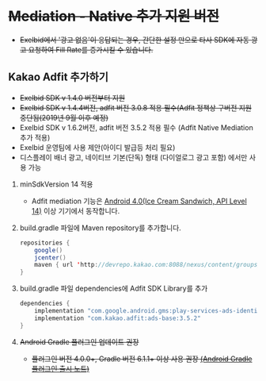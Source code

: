 # ~~Mediation - Native 추가 지원 버전~~
- ~~Exelbid에서 '광고 없음'이 응답되는 경우, 간단한 설정 만으로 타사 SDK에 자동 광고 요청하여 Fill Rate를 증가시킬 수 있습니다.~~

## Kakao Adfit 추가하기
- ~~Exelbid SDK v 1.4.0 버전부터 지원~~<br>
- ~~Exelbid SDK v 1.4.4버전, adfit 버전 3.0.8 적용 필수(Adfit 정책상 구버전 지원 중단됨(2019년 9월 이후 예정)~~<br>
- Exelbid SDK v 1.6.2버전, adfit 버전 3.5.2 적용 필수 (Adfit Native Mediation 추가 적용)<br>
- Exelbid 운영팀에 사용 제안(아이디 발급등 처리 필요)<br>
- 디스플레이 배너 광고, 네이티브 기본(단독) 형태 (다이얼로그 광고 포함) 에서만 사용 가능
1. minSdkVersion 14 적용 
    - Adfit mediation 기능은 <a href="https://developer.android.com/about/versions/android-4.0">Android 4.0(Ice Cream Sandwich, API Level 14)</a> 이상 기기에서 동작합니다.

2. build.gradle 파일에 Maven repository를 추가합니다.
    ```java
    repositories {
        google()
        jcenter()
        maven { url 'http://devrepo.kakao.com:8088/nexus/content/groups/public/' }
    }
    ```
3. build.gradle 파일 dependencies에 Adfit SDK Library를 추가
    ```java
    dependencies {
        implementation "com.google.android.gms:play-services-ads-identifier:17.0.0"
        implementation "com.kakao.adfit:ads-base:3.5.2"
    }
    ```
    
4. ~~Android Gradle 플러그인 업데이트 권장~~
    - ~~플러그인 버전 4.0.0+, Gradle 버전 6.1.1+ 이상 사용 권장 <a href="https://developer.android.com/studio/releases/gradle-plugin?hl=ko#updating-plugin">(Android Gradle 플러그인 출시 노트)</a>~~





